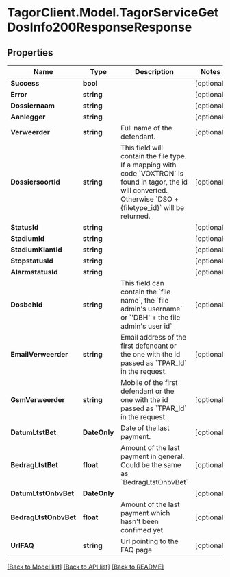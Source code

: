 # TagorClient.Model.TagorServiceGetDosInfo200ResponseResponse

## Properties

Name | Type | Description | Notes
------------ | ------------- | ------------- | -------------
**Success** | **bool** |  | [optional] 
**Error** | **string** |  | [optional] 
**Dossiernaam** | **string** |  | [optional] 
**Aanlegger** | **string** |  | [optional] 
**Verweerder** | **string** | Full name of the defendant. | [optional] 
**DossiersoortId** | **string** | This field will contain the file type. If a mapping with code &#x60;VOXTRON&#x60; is found in tagor, the id will converted. Otherwise &#x60;DSO + {filetype_id}&#x60; will be returned. | [optional] 
**StatusId** | **string** |  | [optional] 
**StadiumId** | **string** |  | [optional] 
**StadiumKlantId** | **string** |  | [optional] 
**StopstatusId** | **string** |  | [optional] 
**AlarmstatusId** | **string** |  | [optional] 
**DosbehId** | **string** | This field can contain the &#x60;file name&#x60;, the &#x60;file admin&#39;s username&#x60; or  &#x60;&#39;DBH&#39; + the file admin&#39;s user id&#x60; | [optional] 
**EmailVerweerder** | **string** | Email address of the first defendant or the one with the id passed as &#x60;TPAR_Id&#x60; in the request. | [optional] 
**GsmVerweerder** | **string** | Mobile of the first defendant or the one with the id passed as &#x60;TPAR_Id&#x60; in the request. | [optional] 
**DatumLtstBet** | **DateOnly** | Date of the last payment. | [optional] 
**BedragLtstBet** | **float** | Amount of the last payment in general. Could be the same as &#x60;BedragLtstOnbvBet&#x60; | [optional] 
**DatumLtstOnbvBet** | **DateOnly** |  | [optional] 
**BedragLtstOnbvBet** | **float** | Amount of the last payment which hasn&#39;t been confimed yet | [optional] 
**UrlFAQ** | **string** | Url pointing to the FAQ page | [optional] 

[[Back to Model list]](../README.md#documentation-for-models) [[Back to API list]](../README.md#documentation-for-api-endpoints) [[Back to README]](../README.md)

